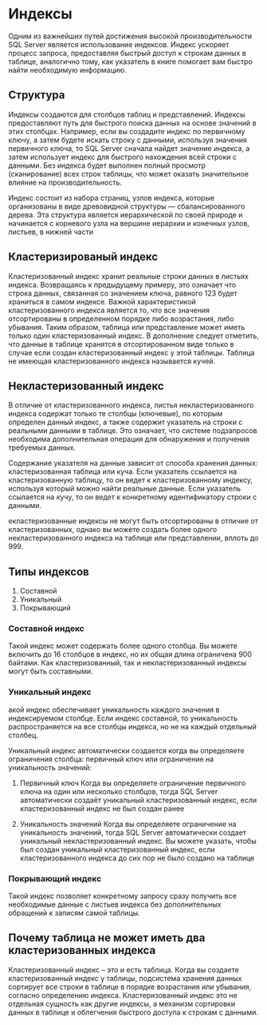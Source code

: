 # Индексы

Одним из важнейших путей достижения высокой производительности SQL Server является использование индексов. Индекс ускоряет процесс запроса, 
предоставляя быстрый доступ к строкам данных в таблице, аналогично тому, как указатель в книге помогает вам быстро найти необходимую информацию. 

## Структура

Индексы создаются для столбцов таблиц и представлений. Индексы предоставляют путь для быстрого поиска данных на основе значений в этих столбцах. 
Например, если вы создадите индекс по первичному ключу, а затем будете искать строку с данными, используя значения первичного ключа, 
то SQL Server сначала найдет значение индекса, а затем использует индекс для быстрого нахождения всей строки с данными. Без индекса будет выполнен 
полный просмотр (сканирование) всех строк таблицы, что может оказать значительное влияние на производительность.

Индекс состоит из набора страниц, узлов индекса, которые организованы в виде древовидной структуры — сбалансированного дерева. 
Эта структура является иерархической по своей природе и начинается с корневого узла на вершине иерархии и конечных узлов, листьев, в нижней части

## Кластеризированый индекс

Кластеризованный индекс хранит реальные строки данных в листьях индекса. 
Возвращаясь к предыдущему примеру, это означает что строка данных, связанная со значением ключа, равного 123 будет храниться в самом индексе. 
Важной характеристикой кластеризованного индекса является то, что все значения отсортированы в определенном порядке либо возрастания, либо убывания. 
Таким образом, таблица или представление может иметь только один кластеризованный индекс. 
В дополнение следует отметить, что данные в таблице хранятся в отсортированном виде только в случае если создан кластеризованный индекс у этой таблицы.
Таблица не имеющая кластеризованного индекса называется кучей.

## Некластеризованный индекс

В отличие от кластеризованного индекса, листья некластеризованного индекса содержат только те столбцы (ключевые), 
по которым определен данный индекс, а также содержит указатель на строки с реальными данными в таблице. 
Это означает, что системе подзапросов необходима дополнительная операция для обнаружения и получения требуемых данных.

Содержание указателя на данные зависит от способа хранения данных: кластеризованная таблица или куча. 
Если указатель ссылается на кластеризованную таблицу, то он ведет к кластеризованному индексу, используя который можно найти реальные данные.
Если указатель ссылается на кучу, то он ведет к конкретному идентификатору строки с данными.

екластеризованные индексы не могут быть отсортированы в отличие от кластеризованных, 
однако вы можете создать более одного некластеризованного индекса на таблице или представлении, вплоть до 999.

## Типы индексов

1) Составной
2) Уникальный
3) Покрывающий

### Составной индекс

Такой индекс может содержать более одного столбца. Вы можете включить до 16 столбцов в индекс, но их общая длина ограничена 900 байтами. 
Как кластеризованный, так и некластеризованный индексы могут быть составными.

### Уникальный индекс

акой индекс обеспечивает уникальность каждого значения в индексируемом столбце. 
Если индекс составной, то уникальность распространяется на все столбцы индекса, но не на каждый отдельный столбец.

Уникальный индекс автоматически создается когда вы определяете ограничения столбца: первичный ключ или ограничение на уникальность значений:

1) Первичный ключ
Когда вы определяете ограничение первичного ключа на один или несколько столбцов, тогда SQL Server автоматически создаёт 
уникальный кластеризованный индекс, если кластеризованный индекс не был создан ранее

2) Уникальность значений
Когда вы определяете ограничение на уникальность значений, тогда SQL Server автоматически создает уникальный некластеризованный индекс. 
Вы можете указать, чтобы был создан уникальный кластеризованный индекс, если кластеризованного индекса до сих пор не было создано на таблице


### Покрывающий индекс

Такой индекс позволяет конкретному запросу сразу получить все необходимые данные с листьев индекса без дополнительных обращений к записям самой таблицы.

## Почему таблица не может иметь два кластеризованных индекса

Кластеризованный индекс – это и есть таблица. 
Когда вы создаете кластеризованный индекс у таблицы, подсистема хранения данных сортирует все строки в таблице в порядке возрастания или убывания, 
согласно определению индекса. Кластеризованный индекс это не отдельная сущность как другие индексы, 
а механизм сортировки данных в таблице и облегчения быстрого доступа к строкам с данными.
